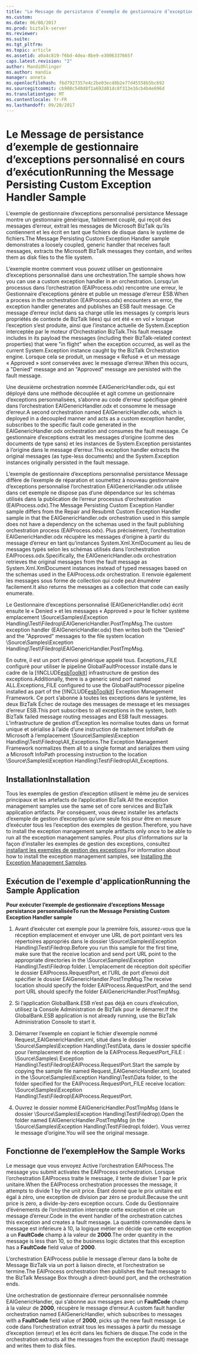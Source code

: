 ```yaml
---
title: "Le Message de persistance d’exemple de gestionnaire d’exceptions personnalisé en cours d’exécution | Documents Microsoft"
ms.custom: 
ms.date: 06/08/2017
ms.prod: biztalk-server
ms.reviewer: 
ms.suite: 
ms.tgt_pltfrm: 
ms.topic: article
ms.assetid: a0a4c819-f6bd-4dea-8be9-e3006337665f
caps.latest.revision: "2"
author: MandiOhlinger
ms.author: mandia
manager: anneta
ms.openlocfilehash: f6d7927357e4c2be03ecd8b2e77d45558b5bc692
ms.sourcegitcommit: cb908c540d8f1a692d01dc8f313e16cb4b4e696d
ms.translationtype: MT
ms.contentlocale: fr-FR
ms.lasthandoff: 09/20/2017
---
```

# <a name="running-the-message-persisting-custom-exception-handler-sample"></a><span data-ttu-id="6bd35-102">Le Message de persistance d’exemple de gestionnaire d’exceptions personnalisé en cours d’exécution</span><span class="sxs-lookup"><span data-stu-id="6bd35-102">Running the Message Persisting Custom Exception Handler Sample</span></span>
<span data-ttu-id="6bd35-103">L’exemple de gestionnaire d’exceptions personnalisé persistance Message montre un gestionnaire générique, faiblement couplé, qui reçoit des messages d’erreur, extrait les messages de Microsoft BizTalk qu’ils contiennent et les écrit en tant que fichiers de disque dans le système de fichiers.</span><span class="sxs-lookup"><span data-stu-id="6bd35-103">The Message Persisting Custom Exception Handler sample demonstrates a loosely coupled, generic handler that receives fault messages, extracts the Microsoft BizTalk messages they contain, and writes them as disk files to the file system.</span></span>  
  
 <span data-ttu-id="6bd35-104">L’exemple montre comment vous pouvez utiliser un gestionnaire d’exceptions personnalisé dans une orchestration.</span><span class="sxs-lookup"><span data-stu-id="6bd35-104">The sample shows how you can use a custom exception handler in an orchestration.</span></span> <span data-ttu-id="6bd35-105">Lorsqu’un processus dans l’orchestration (EAIProcess.odx) rencontre une erreur, le Gestionnaire d’exceptions génère et publie un message d’erreur ESB.</span><span class="sxs-lookup"><span data-stu-id="6bd35-105">When a process in the orchestration (EAIProcess.odx) encounters an error, the exception handler generates and publishes an ESB fault message.</span></span> <span data-ttu-id="6bd35-106">Ce message d’erreur inclut dans sa charge utile les messages (y compris leurs propriétés de contexte de BizTalk liées) qui ont été « en vol » lorsque l’exception s’est produite, ainsi que l’instance actuelle de System.Exception interceptée par le moteur d’Orchestration BizTalk.</span><span class="sxs-lookup"><span data-stu-id="6bd35-106">This fault message includes in its payload the messages (including their BizTalk-related context properties) that were "in flight" when the exception occurred, as well as the current System.Exception instance caught by the BizTalk Orchestration engine.</span></span> <span data-ttu-id="6bd35-107">Lorsque cela se produit, un message « Refusé » et un message « Approved » sont conservées avec le message d’erreur.</span><span class="sxs-lookup"><span data-stu-id="6bd35-107">When this occurs, a "Denied" message and an "Approved" message are persisted with the fault message.</span></span>  
  
 <span data-ttu-id="6bd35-108">Une deuxième orchestration nommée EAIGenericHandler.odx, qui est déployé dans une méthode découplée et agit comme un gestionnaire d’exceptions personnalisées, s’abonne au code d’erreur spécifique généré dans l’orchestration EAIGenericHandler.odx et consomme le message d’erreur.</span><span class="sxs-lookup"><span data-stu-id="6bd35-108">A second orchestration named EAIGenericHandler.odx, which is deployed in a decoupled manner and acts as a custom exception handler, subscribes to the specific fault code generated in the EAIGenericHandler.odx orchestration and consumes the fault message.</span></span> <span data-ttu-id="6bd35-109">Ce gestionnaire d’exceptions extrait les messages d’origine (comme des documents de type sans) et les instances de System.Exception persistantes à l’origine dans le message d’erreur.</span><span class="sxs-lookup"><span data-stu-id="6bd35-109">This exception handler extracts the original messages (as type-less documents) and the System.Exception instances originally persisted in the fault message.</span></span>  
  
 <span data-ttu-id="6bd35-110">L’exemple de gestionnaire d’exceptions personnalisé persistance Message diffère de l’exemple de réparation et soumettez à nouveau gestionnaire d’exceptions personnalisé l’orchestration EAIGenericHandler.odx utilisée dans cet exemple ne dispose pas d’une dépendance sur les schémas utilisés dans la publication de l’erreur processus d’orchestration (EAIProcess.odx).</span><span class="sxs-lookup"><span data-stu-id="6bd35-110">The Message Persisting Custom Exception Handler sample differs from the Repair and Resubmit Custom Exception Handler sample in that the EAIGenericHandler.odx orchestration used in this sample does not have a dependency on the schemas used in the fault publishing orchestration process (EAIProcess.odx).</span></span> <span data-ttu-id="6bd35-111">Plus précisément, l’orchestration EAIGenericHandler.odx récupère les messages d’origine à partir du message d’erreur en tant qu’instances System.Xml.XmlDocument au lieu de messages typés selon les schémas utilisés dans l’orchestration EAIProcess.odx.</span><span class="sxs-lookup"><span data-stu-id="6bd35-111">Specifically, the EAIGenericHandler.odx orchestration retrieves the original messages from the fault message as System.Xml.XmlDocument instances instead of typed messages based on the schemas used in the EAIProcess.odx orchestration.</span></span> <span data-ttu-id="6bd35-112">Il renvoie également les messages sous forme de collection qui code peut énumérer facilement.</span><span class="sxs-lookup"><span data-stu-id="6bd35-112">It also returns the messages as a collection that code can easily enumerate.</span></span>  
  
 <span data-ttu-id="6bd35-113">Le Gestionnaire d’exceptions personnalisé (EAIGenericHandler.odx) écrit ensuite le « Denied » et les messages « Approved » pour le fichier système emplacement \Source\Samples\Exception Handling\Test\Filedrop\EAIGenericHandler.PostTmpMsg.</span><span class="sxs-lookup"><span data-stu-id="6bd35-113">The custom exception handler (EAIGenericHandler.odx) then writes both the "Denied" and the "Approved" messages to the file system location \Source\Samples\Exception Handling\Test\Filedrop\EAIGenericHandler.PostTmpMsg.</span></span>  
  
 <span data-ttu-id="6bd35-114">En outre, il est un port d’envoi générique appelé tous. Exceptions_FILE configuré pour utiliser le pipeline GlobalFaultProcessor installé dans le cadre de la [!INCLUDE[esbToolkit](../includes/esbtoolkit-md.md)] infrastructure de gestion des exceptions.</span><span class="sxs-lookup"><span data-stu-id="6bd35-114">Additionally, there is a generic send port named ALL.Exceptions_FILE configured to use the GlobalFaultProcessor pipeline installed as part of the [!INCLUDE[esbToolkit](../includes/esbtoolkit-md.md)] Exception Management Framework.</span></span> <span data-ttu-id="6bd35-115">Ce port s’abonne à toutes les exceptions dans le système, les deux BizTalk Échec de routage des messages de message et les messages d’erreur ESB.</span><span class="sxs-lookup"><span data-stu-id="6bd35-115">This port subscribes to all exceptions in the system, both BizTalk failed message routing messages and ESB fault messages.</span></span> <span data-ttu-id="6bd35-116">L’infrastructure de gestion d’Exception les normalise toutes dans un format unique et sérialise à l’aide d’une instruction de traitement InfoPath de Microsoft à l’emplacement \Source\Samples\Exception Handling\Test\Filedrop\All_Exceptions.</span><span class="sxs-lookup"><span data-stu-id="6bd35-116">The Exception Management Framework normalizes them all to a single format and serializes them using a Microsoft InfoPath processing instruction to the location \Source\Samples\Exception Handling\Test\Filedrop\All_Exceptions.</span></span>  
  
## <a name="installation"></a><span data-ttu-id="6bd35-117">Installation</span><span class="sxs-lookup"><span data-stu-id="6bd35-117">Installation</span></span>  
 <span data-ttu-id="6bd35-118">Tous les exemples de gestion d’exception utilisent le même jeu de services principaux et les artefacts de l’application BizTalk.</span><span class="sxs-lookup"><span data-stu-id="6bd35-118">All the exception management samples use the same set of core services and BizTalk application artifacts.</span></span> <span data-ttu-id="6bd35-119">Par conséquent, vous devez installer les artefacts d’exemple de gestion d’exception qu’une seule fois pour être en mesure d’exécuter tous les l’exception des exemples de gestion.</span><span class="sxs-lookup"><span data-stu-id="6bd35-119">Therefore, you have to install the exception management sample artifacts only once to be able to run all the exception management samples.</span></span> <span data-ttu-id="6bd35-120">Pour plus d’informations sur la façon d’installer les exemples de gestion des exceptions, consultez [installant les exemples de gestion des exceptions](../esb-toolkit/installing-the-exception-management-samples.md).</span><span class="sxs-lookup"><span data-stu-id="6bd35-120">For information about how to install the exception management samples, see [Installing the Exception Management Samples](../esb-toolkit/installing-the-exception-management-samples.md).</span></span>  
  
## <a name="running-the-sample-application"></a><span data-ttu-id="6bd35-121">Exécution de l'exemple d'application</span><span class="sxs-lookup"><span data-stu-id="6bd35-121">Running the Sample Application</span></span>  
 <span data-ttu-id="6bd35-122">**Pour exécuter l’exemple de gestionnaire d’exceptions Message persistance personnalisée**</span><span class="sxs-lookup"><span data-stu-id="6bd35-122">**To run the Message Persisting Custom Exception Handler sample**</span></span>  
  
1.  <span data-ttu-id="6bd35-123">Avant d’exécuter cet exemple pour la première fois, assurez-vous que la réception emplacement et envoyer une URL de port pointant vers les répertoires appropriés dans le dossier \Source\Samples\Exception Handling\Test\Filedrop.</span><span class="sxs-lookup"><span data-stu-id="6bd35-123">Before you run this sample for the first time, make sure that the receive location and send port URL point to the appropriate directories in the \Source\Samples\Exception Handling\Test\Filedrop folder.</span></span> <span data-ttu-id="6bd35-124">L’emplacement de réception doit spécifier le dossier EAIProcess.RequestPort, et l’URL de port d’envoi doit spécifier le dossier EAIGenericHandler.PostTmpMsg.</span><span class="sxs-lookup"><span data-stu-id="6bd35-124">The receive location should specify the folder EAIProcess.RequestPort, and the send port URL should specify the folder EAIGenericHandler.PostTmpMsg.</span></span>  
  
2.  <span data-ttu-id="6bd35-125">Si l’application GlobalBank.ESB n’est pas déjà en cours d’exécution, utilisez la Console Administration de BizTalk pour le démarrer.</span><span class="sxs-lookup"><span data-stu-id="6bd35-125">If the GlobalBank.ESB application is not already running, use the BizTalk Administration Console to start it.</span></span>  
  
3.  <span data-ttu-id="6bd35-126">Démarrer l’exemple en copiant le fichier d’exemple nommé Request_EAIGenericHandler.xml, situé dans le dossier \Source\Samples\Exception Handling\Test\Data, dans le dossier spécifié pour l’emplacement de réception de la EAIProcess.RequestPort_FILE : \Source\Samples\ Exception Handling\Test\Filedrop\EAIProcess.RequestPort.</span><span class="sxs-lookup"><span data-stu-id="6bd35-126">Start the sample by copying the sample file named Request_EAIGenericHandler.xml, located in the \Source\Samples\Exception Handling\Test\Data folder, to the folder specified for the EAIProcess.RequestPort_FILE receive location: \Source\Samples\Exception Handling\Test\Filedrop\EAIProcess.RequestPort.</span></span>  
  
4.  <span data-ttu-id="6bd35-127">Ouvrez le dossier nommé EAIGenericHandler.PostTmpMsg (dans le dossier \Source\Samples\Exception Handling\Test\Filedrop\).</span><span class="sxs-lookup"><span data-stu-id="6bd35-127">Open the folder named EAIGenericHandler.PostTmpMsg (in the \Source\Samples\Exception Handling\Test\Filedrop\ folder).</span></span> <span data-ttu-id="6bd35-128">Vous verrez le message d’origine.</span><span class="sxs-lookup"><span data-stu-id="6bd35-128">You will see the original message.</span></span>  
  
## <a name="how-the-sample-works"></a><span data-ttu-id="6bd35-129">Fonctionne de l’exemple</span><span class="sxs-lookup"><span data-stu-id="6bd35-129">How the Sample Works</span></span>  
 <span data-ttu-id="6bd35-130">Le message que vous envoyez Active l’orchestration EAIProcess.</span><span class="sxs-lookup"><span data-stu-id="6bd35-130">The message you submit activates the EAIProcess orchestration.</span></span> <span data-ttu-id="6bd35-131">Lorsque l’orchestration EAIProcess traite le message, il tente de diviser 1 par le prix unitaire.</span><span class="sxs-lookup"><span data-stu-id="6bd35-131">When the EAIProcess orchestration processes the message, it attempts to divide 1 by the unit price.</span></span> <span data-ttu-id="6bd35-132">Étant donné que le prix unitaire est égal à zéro, une exception de division par zéro se produit.</span><span class="sxs-lookup"><span data-stu-id="6bd35-132">Because the unit price is zero, a divide-by-zero exception occurs.</span></span> <span data-ttu-id="6bd35-133">Code du Gestionnaire d’événements de l’orchestration intercepte cette exception et crée un message d’erreur.</span><span class="sxs-lookup"><span data-stu-id="6bd35-133">Code in the event handler of the orchestration catches this exception and creates a fault message.</span></span> <span data-ttu-id="6bd35-134">La quantité commandée dans le message est inférieure à 10, la logique métier en décide que cette exception a un **FaultCode** champ à la valeur de **2000**.</span><span class="sxs-lookup"><span data-stu-id="6bd35-134">The order quantity in the message is less than 10, so the business logic dictates that this exception has a **FaultCode** field value of **2000**.</span></span>  
  
 <span data-ttu-id="6bd35-135">L’orchestration EAIProcess publie le message d’erreur dans la boîte de Message BizTalk via un port à liaison directe, et l’orchestration se termine.</span><span class="sxs-lookup"><span data-stu-id="6bd35-135">The EAIProcess orchestration then publishes the fault message to the BizTalk Message Box through a direct-bound port, and the orchestration ends.</span></span>  
  
 <span data-ttu-id="6bd35-136">Une orchestration de gestionnaire d’erreur personnalisée nommée EAIGenericHandler, qui s’abonne aux messages avec un **FaultCode** champ à la valeur de **2000**, récupère le message d’erreur.</span><span class="sxs-lookup"><span data-stu-id="6bd35-136">A custom fault handler orchestration named EAIGenericHandler, which subscribes to messages with a **FaultCode** field value of **2000**, picks up the new fault message.</span></span> <span data-ttu-id="6bd35-137">Le code dans l’orchestration extrait tous les messages à partir du message d’exception (erreur) et les écrit dans les fichiers de disque.</span><span class="sxs-lookup"><span data-stu-id="6bd35-137">The code in the orchestration extracts all the messages from the exception (fault) message and writes them to disk files.</span></span>